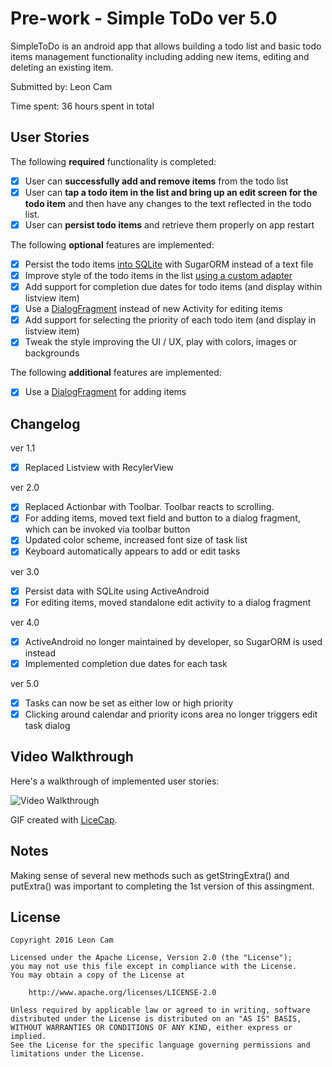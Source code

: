 # Pre-work - Simple ToDo ver 5.0

SimpleToDo is an android app that allows building a todo list and basic todo items management functionality including adding new items, editing and deleting an existing item.

Submitted by: Leon Cam

Time spent: 36 hours spent in total

## User Stories

The following **required** functionality is completed:

* [x] User can **successfully add and remove items** from the todo list
* [x] User can **tap a todo item in the list and bring up an edit screen for the todo item** and then have any changes to the text reflected in the todo list.
* [x] User can **persist todo items** and retrieve them properly on app restart

The following **optional** features are implemented:

* [x] Persist the todo items [into SQLite](http://guides.codepath.com/android/Persisting-Data-to-the-Device#sqlite) with SugarORM instead of a text file
* [x] Improve style of the todo items in the list [using a custom adapter](http://guides.codepath.com/android/Using-an-ArrayAdapter-with-ListView)
* [x] Add support for completion due dates for todo items (and display within listview item)
* [x] Use a [DialogFragment](http://guides.codepath.com/android/Using-DialogFragment) instead of new Activity for editing items
* [x] Add support for selecting the priority of each todo item (and display in listview item)
* [x] Tweak the style improving the UI / UX, play with colors, images or backgrounds

The following **additional** features are implemented:

* [x] Use a [DialogFragment](http://guides.codepath.com/android/Using-DialogFragment) for adding items

## Changelog

ver 1.1
* [x] Replaced Listview with RecylerView

ver 2.0
* [x] Replaced Actionbar with Toolbar.  Toolbar reacts to scrolling.
* [x] For adding items, moved text field and button to a dialog fragment, which can be invoked via toolbar button
* [x] Updated color scheme, increased font size of task list
* [x] Keyboard automatically appears to add or edit tasks

ver 3.0
* [x] Persist data with SQLite using ActiveAndroid
* [x] For editing items, moved standalone edit activity to a dialog fragment

ver 4.0
* [x] ActiveAndroid no longer maintained by developer, so SugarORM is used instead
* [x] Implemented completion due dates for each task

ver 5.0
* [x] Tasks can now be set as either low or high priority
* [x] Clicking around calendar and priority icons area no longer triggers edit task dialog

## Video Walkthrough 

Here's a walkthrough of implemented user stories:

<img src='http://i.imgur.com/m3Es138.gif' title='Video Walkthrough' width='' alt='Video Walkthrough' />

GIF created with [LiceCap](http://www.cockos.com/licecap/).

## Notes

Making sense of several new methods such as getStringExtra() and putExtra() was important to completing the 1st version of this assingment.

## License

    Copyright 2016 Leon Cam

    Licensed under the Apache License, Version 2.0 (the "License");
    you may not use this file except in compliance with the License.
    You may obtain a copy of the License at

        http://www.apache.org/licenses/LICENSE-2.0

    Unless required by applicable law or agreed to in writing, software
    distributed under the License is distributed on an "AS IS" BASIS,
    WITHOUT WARRANTIES OR CONDITIONS OF ANY KIND, either express or implied.
    See the License for the specific language governing permissions and
    limitations under the License.
